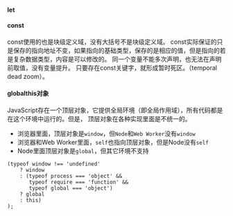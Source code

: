 #### let
#### const
const使用的也是块级定义域，没有大括号不是块级定义域。
const实际保证的只是保存的指向地址不变，如果指向的基础类型，保存的是相应的值，但是指向的若是复杂数据类型，内容是可以修改的。
同一个变量不能多次声明，也无法在声明前取值，没有变量提升。
只要存在const关键字，就形成暂时死区。（temporal dead zoom）。
#### globalthis对象
JavaScript存在一个顶层对象，它提供全局环境（即全局作用域），所有代码都是在这个环境中运行的。但是，
顶层对象在各种实现里面是不统一的。
- 浏览器里面，顶层对象是`window`，但`Node`和`Web Worker`没有`window`
- 浏览器和Web Worker里面，`self`也指向顶层对象，但是Node没有`self`
- Node里面顶层对象是`global`，但其它环境不支持
```
(typeof window !== 'undefined'
	? window
	: (typeof process === 'object' &&
	   typeof require === 'function' &&
	   typeof global === 'object')
	? global 
	: this)
);
```